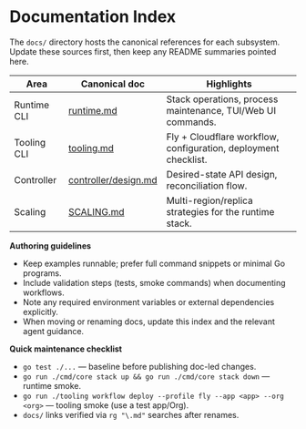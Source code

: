 # Documentation Index

The `docs/` directory hosts the canonical references for each subsystem. Update
these sources first, then keep any README summaries pointed here.

| Area | Canonical doc | Highlights |
| ---- | ------------- | ---------- |
| Runtime CLI | [runtime.md](runtime.md) | Stack operations, process maintenance, TUI/Web UI commands. |
| Tooling CLI | [tooling.md](tooling.md) | Fly + Cloudflare workflow, configuration, deployment checklist. |
| Controller | [controller/design.md](controller/design.md) | Desired-state API design, reconciliation flow. |
| Scaling | [SCALING.md](SCALING.md) | Multi-region/replica strategies for the runtime stack. |

**Authoring guidelines**
- Keep examples runnable; prefer full command snippets or minimal Go programs.
- Include validation steps (tests, smoke commands) when documenting workflows.
- Note any required environment variables or external dependencies explicitly.
- When moving or renaming docs, update this index and the relevant agent
guidance.

**Quick maintenance checklist**
- `go test ./...` — baseline before publishing doc-led changes.
- `go run ./cmd/core stack up && go run ./cmd/core stack down` — runtime smoke.
- `go run ./tooling workflow deploy --profile fly --app <app> --org <org>` — tooling smoke (use a test app/Org).
- `docs/` links verified via `rg "\.md"` searches after renames.
